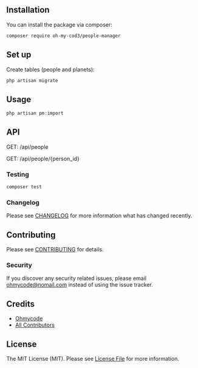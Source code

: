 ## Installation

You can install the package via composer:

```bash
composer require oh-my-cod3/people-manager
```

## Set up

Create tables (people and planets):

```bash
php artisan migrate
```

## Usage

```php
php artisan pm:import
```

## API

GET: /api/people

GET: /api/people/{person_id}

### Testing

```bash
composer test
```

### Changelog

Please see [CHANGELOG](CHANGELOG.md) for more information what has changed recently.

## Contributing

Please see [CONTRIBUTING](CONTRIBUTING.md) for details.

### Security

If you discover any security related issues, please email ohmycode@nomail.com instead of using the issue tracker.

## Credits

-   [Ohmycode](https://github.com/oh-my-cod3)
-   [All Contributors](../../contributors)

## License

The MIT License (MIT). Please see [License File](LICENSE.md) for more information.
